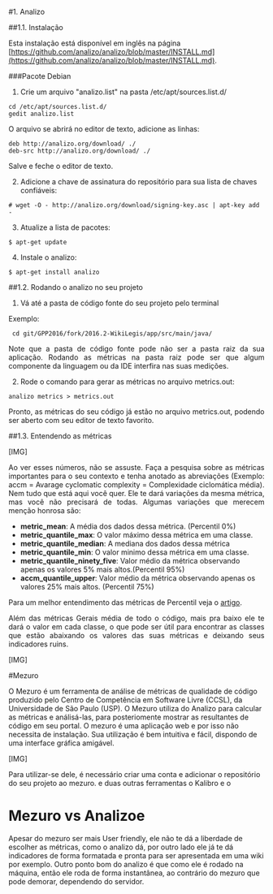 #1. Analizo

##1.1. Instalação

Esta instalação está disponível em inglês na página [https://github.com/analizo/analizo/blob/master/INSTALL.md](https://github.com/analizo/analizo/blob/master/INSTALL.md).

###Pacote Debian

1) Crie um arquivo "analizo.list" na pasta /etc/apt/sources.list.d/

```
cd /etc/apt/sources.list.d/
gedit analizo.list
```

O arquivo se abrirá no editor de texto, adicione as linhas:

```
deb http://analizo.org/download/ ./
deb-src http://analizo.org/download/ ./
```

Salve e feche o editor de texto.

2) Adicione a chave de assinatura do repositório para sua lista de chaves confiáveis:

```
# wget -O - http://analizo.org/download/signing-key.asc | apt-key add -
```

3) Atualize a lista de pacotes:

```
$ apt-get update
```

4) Instale o analizo:

```
$ apt-get install analizo
```

##1.2. Rodando o analizo no seu projeto


1) Vá até a pasta de código fonte do seu projeto pelo terminal

Exemplo:
```
 cd git/GPP2016/fork/2016.2-WikiLegis/app/src/main/java/
```

<p align = "justify" >Note que a pasta de código fonte pode não ser a pasta raiz da sua aplicação. Rodando as métricas na pasta raiz pode ser que algum componente da linguagem ou da IDE interfira nas suas medições.</p>

2) Rode o comando para gerar as métricas no arquivo metrics.out:

```
analizo metrics > metrics.out
```

<p align = "justify" >Pronto, as métricas do seu código já estão no arquivo metrics.out, podendo ser aberto com seu editor de texto favorito.</p>

##1.3. Entendendo as métricas

[IMG]

<p align = "justify" >Ao ver esses números, não se assuste. Faça a pesquisa sobre as métricas importantes para o seu contexto e tenha anotado as abreviações (Exemplo: accm = Avarage cyclomatic complexity = Complexidade ciclomática média). Nem tudo que está aqui você quer. Ele te dará variações da mesma métrica, mas você não precisará de todas. Algumas variações que merecem menção honrosa são:</p>

* **metric_mean**: A média dos dados dessa métrica. (Percentil 0%)
* **metric_quantile_max**: O valor máximo dessa métrica em uma classe.
* **metric_quantile_median**: A mediana dos dados dessa métrica
* **metric_quantile_min**: O valor minimo dessa métrica em uma classe.
* **metric_quantile_ninety_five**: Valor médio da métrica observando apenas os valores 5% mais altos.(Percentil 95%)
* **accm_quantile_upper**: Valor médio da métrica observando apenas os valores 25% mais altos. (Percentil 75%)

Para um melhor entendimento das métricas de Percentil veja o [artigo](https://social.stoa.usp.br/articles/0030/6046/tesePauloMeirelles.pdf).


<p align = "justify" >Além das métricas Gerais média de todo o código, mais pra baixo ele te dará o valor em cada classe, o que pode ser útil para encontrar as classes que estão abaixando os valores das suas métricas e deixando seus indicadores ruins.</p>

[IMG]

#Mezuro

O Mezuro é um ferramenta de análise de métricas de qualidade de código produzido pelo Centro de Competência em Software Livre (CCSL), da Universidade de São Paulo (USP). O Mezuro utiliza do Analizo para calcular as métricas e análisá-las, para posteriomente mostrar as resultantes de código em seu portal. O mezuro é uma aplicação web e por isso não necessita de instalação. Sua utilização é bem intuitiva e fácil, dispondo de uma interface gráfica amigável.

[IMG]

Para utilizar-se dele, é necessário criar uma conta e adicionar o repositório do seu projeto ao mezuro. 
e duas outras ferramentas o Kalibro e o 
# Mezuro vs Analizoe

Apesar do mezuro ser mais User friendly, ele não te dá a liberdade de escolher as métricas, como o analizo dá, por outro lado ele já te dá indicadores de forma formatada e pronta para ser apresentada em uma wiki por exemplo. Outro ponto bom do analizo é que como ele é rodado na máquina, então ele roda de forma instantânea, ao contrário do mezuro que pode demorar, dependendo do servidor.